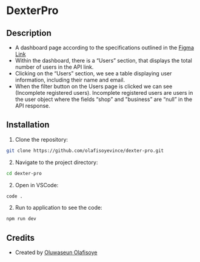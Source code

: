 # DexterPro

## Description

- A dashboard page according to the specifications outlined in the [Figma Link](https://www.figma.com/file/eftaqKQ93iRKRBN8JsQfPj/DEXTER-TEST?type=design&node-id=0-1&mode=design&t=CiYDS1pvRhPWecg5-0)
- Within the dashboard, there is a “Users” section, that displays the total number of users in the API link.
- Clicking on the “Users” section, we see a table displaying user information, including their name and email.
- When the filter button on the Users page is clicked we can see (Incomplete registered users). Incomplete registered users are users in the user object where the fields “shop” and "business” are “null” in the API response.

## Installation

1. Clone the repository:

```bash
git clone https://github.com/olafisoyevince/dexter-pro.git
```

2. Navigate to the project directory:

```bash
cd dexter-pro
```

2. Open in VSCode:

```bash
code .
```

2. Run to application to see the code:

```bash
npm run dev
```

## Credits

- Created by [Oluwaseun Olafisoye](https://github.com/olafisoye-vince)
